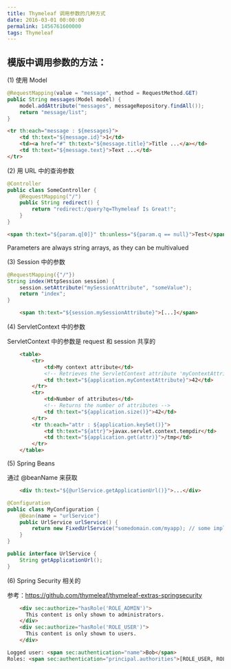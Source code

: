 ```yaml
---
title: Thymeleaf 调用参数的几种方式
date: 2016-03-01 00:00:00
permalink: 1456761600000
tags: Thymeleaf
---
```

## 模版中调用参数的方法：

(1) 使用 Model

```java
@RequestMapping(value = "message", method = RequestMethod.GET)
public String messages(Model model) {
    model.addAttribute("messages", messageRepository.findAll());
    return "message/list";
}
```

```html
<tr th:each="message : ${messages}">
    <td th:text="${message.id}">1</td>
    <td><a href="#" th:text="${message.title}">Title ...</a></td>
    <td th:text="${message.text}">Text ...</td>
</tr>
```

(2) 用 URL 中的查询参数


```java
@Controller
public class SomeController {
    @RequestMapping("/")
    public String redirect() {
        return "redirect:/query?q=Thymeleaf Is Great!";
    }
}
```

```html
<span th:text="${param.q[0]}" th:unless="${param.q == null}">Test</span>
```

Parameters are always string arrays, as they can be multivalued

(3) Session 中的参数

```java
@RequestMapping({"/"})
String index(HttpSession session) {
    session.setAttribute("mySessionAttribute", "someValue");
    return "index";
}
```

```html
	<span th:text="${session.mySessionAttribute}">[...]</span>
```

(4) ServletContext 中的参数

ServletContext 中的参数是 request 和 session 共享的

```html
    <table>
        <tr>
            <td>My context attribute</td>
            <!-- Retrieves the ServletContext attribute 'myContextAttribute' -->
            <td th:text="${application.myContextAttribute}">42</td>
        </tr>
        <tr>
            <td>Number of attributes</td>
            <!-- Returns the number of attributes -->
            <td th:text="${application.size()}">42</td>
        </tr>
        <tr th:each="attr : ${application.keySet()}">
            <td th:text="${attr}">javax.servlet.context.tempdir</td>
            <td th:text="${application.get(attr)}">/tmp</td>
        </tr>
    </table>
```

(5) Spring Beans

通过 @beanName 来获取

```html
    <div th:text="${@urlService.getApplicationUrl()}">...</div>
```

```java
@Configuration
public class MyConfiguration {
    @Bean(name = "urlService")
    public UrlService urlService() {
        return new FixedUrlService("somedomain.com/myapp); // some implementation
    }
}

public interface UrlService {
    String getApplicationUrl();
}
```

(6) Spring Security 相关的

参考：https://github.com/thymeleaf/thymeleaf-extras-springsecurity

```html
    <div sec:authorize="hasRole('ROLE_ADMIN')">
      This content is only shown to administrators.
    </div>
    <div sec:authorize="hasRole('ROLE_USER')">
      This content is only shown to users.
    </div>
```

```html
Logged user: <span sec:authentication="name">Bob</span>
Roles: <span sec:authentication="principal.authorities">[ROLE_USER, ROLE_ADMIN]</span>
```